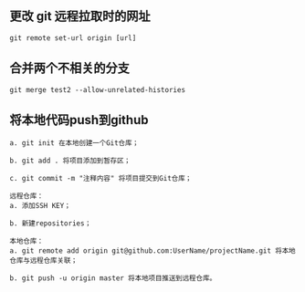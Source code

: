 ## 更改 git 远程拉取时的网址

```
git remote set-url origin [url]
```



## 合并两个不相关的分支

```
git merge test2 --allow-unrelated-histories
```



## 将本地代码push到github

```
a. git init 在本地创建一个Git仓库；

b. git add . 将项目添加到暂存区；

c. git commit -m "注释内容" 将项目提交到Git仓库；

远程仓库：
a. 添加SSH KEY；

b. 新建repositories；

本地仓库：
a. git remote add origin git@github.com:UserName/projectName.git 将本地仓库与远程仓库关联；

b. git push -u origin master 将本地项目推送到远程仓库。
```

